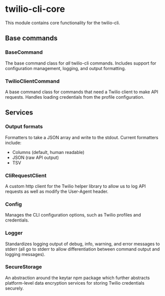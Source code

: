 # twilio-cli-core

This module contains core functionality for the twilio-cli.

## Base commands

### BaseCommand

The base command class for _all_ twilio-cli commands. Includes support for configuration management, logging, and output formatting.

### TwilioClientCommand

A base command class for commands that need a Twilio client to make API requests. Handles loading credentials from the profile configuration.

## Services

### Output formats

Formatters to take a JSON array and write to the stdout. Current formatters include:

- Columns (default, human readable)
- JSON (raw API output)
- TSV

### CliRequestClient

A custom http client for the Twilio helper library to allow us to log API requests as well as modify the User-Agent header.

### Config

Manages the CLI configuration options, such as Twilio profiles and credentials.

### Logger

Standardizes logging output of debug, info, warning, and error messages to stderr (all go to stderr to allow differentiation between command output and logging messages).

### SecureStorage

An abstraction around the keytar npm package which further abstracts platform-level data encryption services for storing Twilio credentials securely.
